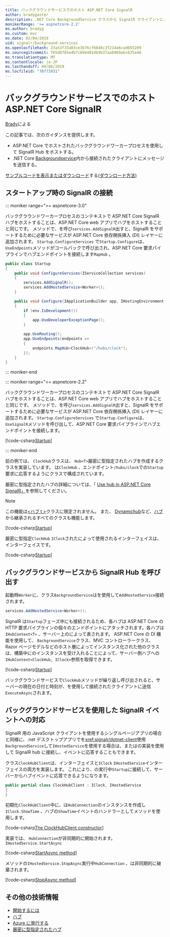 ```yaml
---
title: バックグラウンドサービスでのホスト ASP.NET Core SignalR
author: bradygaster
description: .NET Core BackgroundService クラスから SignalR クライアントにメッセージを送信する方法について説明します。
monikerRange: '>= aspnetcore-2.2'
ms.author: bradyg
ms.custom: mvc
ms.date: 02/04/2019
uid: signalr/background-services
ms.openlocfilehash: 23a53f33a03ce3b76cf6846c3f214a6cad055209
ms.sourcegitcommit: f65d8765e4b7c894481db9b37aa6969abc625a48
ms.translationtype: MT
ms.contentlocale: ja-JP
ms.lasthandoff: 09/06/2019
ms.locfileid: "70773931"
---
```

# <a name="host-aspnet-core-signalr-in-background-services"></a>バックグラウンドサービスでのホスト ASP.NET Core SignalR

[Brady](https://twitter.com/bradygaster)による

この記事では、次のガイダンスを提供します。

* ASP.NET Core でホストされたバックグラウンドワーカープロセスを使用して SignalR Hub をホストする。
* .NET Core [Backgroundservice](xref:Microsoft.Extensions.Hosting.BackgroundService)内から接続されたクライアントにメッセージを送信する。

[サンプルコードを表示またはダウンロード](https://github.com/aspnet/AspNetCore.Docs/tree/master/aspnetcore/signalr/background-service/sample/)する[(ダウンロード方法)](xref:index#how-to-download-a-sample)

## <a name="wire-up-signalr-during-startup"></a>スタートアップ時の SignalR の接続

::: moniker range=">= aspnetcore-3.0"

バックグラウンドワーカープロセスのコンテキストで ASP.NET Core SignalR ハブをホストすることは、ASP.NET Core web アプリでハブをホストすることと同じです。 メソッドで、を呼び`services.AddSignalR`出すと、SignalR をサポートするために必要なサービスが ASP.NET Core 依存関係挿入 (DI) レイヤーに追加されます。 `Startup.ConfigureServices` で`Startup.Configure`は、 `UseEndpoints`メソッドがコールバックで呼び出され、ASP.NET Core 要求パイプラインでハブエンドポイントを接続します`MapHub` 。

```csharp
public class Startup
{
    public void ConfigureServices(IServiceCollection services)
    {
        services.AddSignalR();
        services.AddHostedService<Worker>();
    }

    public void Configure(IApplicationBuilder app, IHostingEnvironment env)
    {
        if (env.IsDevelopment())
        {
            app.UseDeveloperExceptionPage();
        }

        app.UseRouting();
        app.UseEndpoints(endpoints =>
        {
            endpoints.MapHub<ClockHub>("/hubs/clock");
        });
    }
}
```

::: moniker-end

::: moniker range="<= aspnetcore-2.2"

バックグラウンドワーカープロセスのコンテキストで ASP.NET Core SignalR ハブをホストすることは、ASP.NET Core web アプリでハブをホストすることと同じです。 メソッドで、を呼び`services.AddSignalR`出すと、SignalR をサポートするために必要なサービスが ASP.NET Core 依存関係挿入 (DI) レイヤーに追加されます。 `Startup.ConfigureServices` で`Startup.Configure`は、 `UseSignalR`メソッドを呼び出して、ASP.NET Core 要求パイプラインでハブエンドポイントを接続します。

[!code-csharp[Startup](background-service/sample/Server/Startup.cs?name=Startup)]

::: moniker-end

前の例では、 `ClockHub`クラスは、 `Hub<T>`厳密に型指定されたハブを作成するクラスを実装しています。 は`ClockHub` 、エンドポイント`/hubs/clock`での`Startup`要求に応答するようにクラスで構成されています。

厳密に型指定されたハブの詳細については、「 [Use hub in ASP.NET Core SignalR」](xref:signalr/hubs#strongly-typed-hubs)を参照してください。

> [!NOTE]
> この機能は[\<ハブ t >](xref:Microsoft.AspNetCore.SignalR.Hub`1)クラスに限定されません。 また、 [Dynamichub](xref:Microsoft.AspNetCore.SignalR.DynamicHub)など、[ハブ](xref:Microsoft.AspNetCore.SignalR.Hub)から継承されるすべてのクラスも機能します。

[!code-csharp[Startup](background-service/sample/Server/ClockHub.cs?name=ClockHub)]

厳密に型指定`ClockHub` `IClock`されたによって使用されるインターフェイスは、インターフェイスです。

[!code-csharp[Startup](background-service/sample/HubServiceInterfaces/IClock.cs?name=IClock)]

## <a name="call-a-signalr-hub-from-a-background-service"></a>バックグラウンドサービスから SignalR Hub を呼び出す

起動時`Worker`に、クラス`BackgroundService`はを使用して`AddHostedService`接続されます。

```csharp
services.AddHostedService<Worker>();
```

SignalR は`Startup`フェーズ中にも接続されるため、各ハブは ASP.NET Core の HTTP 要求パイプラインの個々のエンドポイントにアタッチされます。各ハブは`IHubContext<T>` 、サーバー上のによって表されます。 ASP.NET Core の DI 機能を使用して、 `BackgroundService`クラス、MVC コントローラークラス、Razor ページモデルなどのホスト層によってインスタンス化された他のクラスは、構築中にのインスタンスを受け入れることによって、サーバー側ハブへの`IHubContext<ClockHub, IClock>`参照を取得できます。

[!code-csharp[Startup](background-service/sample/Server/Worker.cs?name=Worker)]

バックグラウンドサービスで`ClockHub`メソッドが繰り返し呼び出されると、サーバーの現在の日付と時刻が、を使用して接続されたクライアントに送信`ExecuteAsync`されます。

## <a name="react-to-signalr-events-with-background-services"></a>バックグラウンドサービスを使用した SignalR イベントへの対応

SignalR 用の JavaScript クライアントを使用するシングルページアプリの場合と同様に、.net デスクトップアプリでを<xref:signalr/dotnet-client>使用`BackgroundService`して`IHostedService`を使用する場合は、またはの実装を使用して SignalR hub に接続し、イベントに応答することもできます。

クラス`ClockHubClient`は、インターフェイスと`IClock` `IHostedService`インターフェイスの両方を実装します。 これにより、の実行中`Startup`に接続して、サーバーからハブイベントに応答できるようになります。

```csharp
public partial class ClockHubClient : IClock, IHostedService
{
}
```

初期化`ClockHubClient`中に、は`HubConnection`のインスタンスを作成し`IClock.ShowTime` 、ハブの`ShowTime`イベントのハンドラーとしてメソッドを使用します。

[!code-csharp[The ClockHubClient constructor](background-service/sample/Clients.ConsoleTwo/ClockHubClient.cs?name=ClockHubClientCtor)]

実装では、 `HubConnection`が非同期的に開始されます。 `IHostedService.StartAsync`

[!code-csharp[StartAsync method](background-service/sample/Clients.ConsoleTwo/ClockHubClient.cs?name=StartAsync)]

メソッドの`IHostedService.StopAsync`実行中`HubConnection` 、は非同期的に破棄されます。

[!code-csharp[StopAsync method](background-service/sample/Clients.ConsoleTwo/ClockHubClient.cs?name=StopAsync)]

## <a name="additional-resources"></a>その他の技術情報

* [開始するには](xref:tutorials/signalr)
* [ハブ](xref:signalr/hubs)
* [Azure に発行する](xref:signalr/publish-to-azure-web-app)
* [厳密に型指定されたハブ](xref:signalr/hubs#strongly-typed-hubs)
